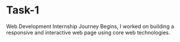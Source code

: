# Task-1
Web Development Internship Journey Begins,  I worked on building a responsive and interactive web page using core web technologies.
